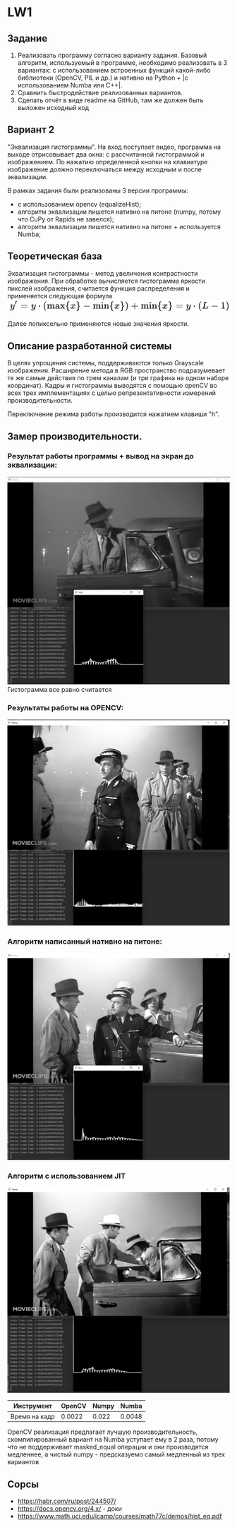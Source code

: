 # LW1

## Задание
  1. Реализовать программу согласно варианту задания. Базовый алгоритм, 
используемый в программе, необходимо реализовать в 3 вариантах: с 
использованием встроенных функций какой-либо библиотеки (OpenCV, 
PIL и др.) и нативно на Python + |с использованием Numba или C++|.
  2. Сравнить быстродействие реализованных вариантов.
  3. Сделать отчёт в виде readme на GitHub, там же должен быть выложен 
исходный код


## Вариант 2

   "Эквализация гистограммы". На вход поступает видео, программа на 
выходе отрисовывает два окна: с рассчитанной гистограммой и 
изображением. По нажатию определенной кнопки на клавиатуре 
изображение должно переключаться между исходным и после 
эквализации.

В рамках задания были реализованы 3 версии программы:
- с использованием opencv (equalizeHist);
- алгоритм эквализации пишется нативно на питоне (numpy, потому что CuPy от Rapids не завелся);
- алгоритм эквализации пишется нативно на питоне + используется Numba;

## Теоретическая база
Эквализация гистограммы - метод увеличения контрастности изображения. При обработке вычисляется гистограмма яркости 
пикслей изображения, считается функция распределения и применяется следующая формула
![img_3.png](screenshots/formula.svg)

Далее попиксельно применяются новые значения яркости.
## Описание разработанной системы
В целях упрощения системы, поддерживаются только Grayscale изображения. Расширение метода в RGB пространство подразумевает 
те же самые действия по трем каналам (и три графика на одном наборе координат). Кадры и гистограммы выводятся с помощью openCV во всех трех имплементациях с целью
репрезентативности измерений производительности.

Переключение режима работы производится нажатием клавиши "h".

## Замер производительности.
### Результат работы программы + вывод на экран до эквализации:

![screenshot](screenshots/casablanca.png)
Гистограмма все равно считается
### Результаты работы на OPENCV:

![img.png](screenshots/opencv.png)


### Алгоритм написанный нативно на питоне:

![img_2.png](screenshots/native.png)


### Алгоритм c использованием JIT

![img_3.png](screenshots/numba.png)

| Инструмент    | OpenCV | Numpy | Numba  |
|---------------|--------|-------|--------|
| Время на кадр | 0.0022 | 0.022 | 0.0048 |

OpenCV реализация предлагает лучшую производительность, скомпилированный вариант на Numba уступает ему в 2 раза, потому что не 
поддерживает masked_equal операции и они производятся медленнее, а чистый numpy - предсказуемо самый медленный из трех вариантов
## Сорсы
- https://habr.com/ru/post/244507/
- https://docs.opencv.org/4.x/ - доки
- https://www.math.uci.edu/icamp/courses/math77c/demos/hist_eq.pdf